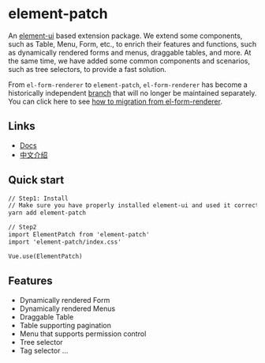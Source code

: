 # element-patch

An [element-ui](https://github.com/ElemeFE/element) based extension package. We extend some components, such as Table, Menu, Form, etc., to enrich their features and functions, such as dynamically rendered forms and menus, draggable tables, and more. At the same time, we have added some common components and scenarios, such as tree selectors, to provide a fast solution.

From `el-form-renderer` to `element-patch`, `el-form-renderer` has become a historically independent [branch](https://github.com/leezng/element-patch/tree/el-form-renderer) that will no longer be maintained separately. You can click here to see [how to migration from el-form-renderer](https://leezng.github.io/element-patch/).

## Links

- [Docs](https://leezng.github.io/element-patch/)
- [中文介绍](./README.zh-CN.md)

## Quick start

```html
// Step1: Install
// Make sure you have properly installed element-ui and used it correctly.
yarn add element-patch

// Step2
import ElementPatch from 'element-patch'
import 'element-patch/index.css'

Vue.use(ElementPatch)
```

## Features

- Dynamically rendered Form
- Dynamically rendered Menus
- Draggable Table
- Table supporting pagination
- Menu that supports permission control
- Tree selector
- Tag selector
...


